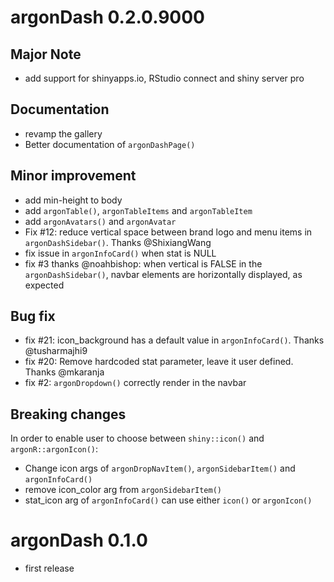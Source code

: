 # argonDash 0.2.0.9000

## Major Note 
- add support for shinyapps.io, RStudio connect and shiny server pro

## Documentation
- revamp the gallery
- Better documentation of `argonDashPage()`

## Minor improvement
- add min-height to body
- add `argonTable()`, `argonTableItems` and `argonTableItem`
- add `argonAvatars()` and `argonAvatar` 
- Fix #12: reduce vertical space between brand logo and menu items in `argonDashSidebar()`. Thanks @ShixiangWang
- fix issue in `argonInfoCard()` when stat is NULL
- fix #3 thanks @noahbishop: when vertical is FALSE in the `argonDashSidebar()`,
navbar elements are horizontally displayed, as expected

## Bug fix
- fix #21: icon_background has a default value in `argonInfoCard()`. Thanks @tusharmajhi9
- fix #20: Remove hardcoded stat parameter, leave it user defined. Thanks @mkaranja
- fix #2: `argonDropdown()` correctly render in the navbar

## Breaking changes
In order to enable user to choose between `shiny::icon()` and `argonR::argonIcon()`:
- Change icon args of `argonDropNavItem()`, `argonSidebarItem()` and `argonInfoCard()`
- remove icon_color arg from `argonSidebarItem()`
- stat_icon arg of `argonInfoCard()` can use either `icon()` or `argonIcon()`

# argonDash 0.1.0
- first release